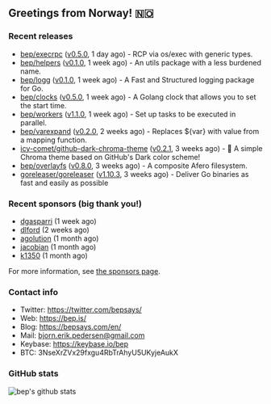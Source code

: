 ## Greetings from Norway! 🇳🇴

### Recent releases
- [bep/execrpc](https://github.com/bep/execrpc) ([v0.5.0](https://github.com/bep/execrpc/releases/tag/v0.5.0), 1 day ago) - RCP via os/exec with generic types.
- [bep/helpers](https://github.com/bep/helpers) ([v0.1.0](https://github.com/bep/helpers/releases/tag/v0.1.0), 1 week ago) - An utils package with a less burdened name.
- [bep/logg](https://github.com/bep/logg) ([v0.1.0](https://github.com/bep/logg/releases/tag/v0.1.0), 1 week ago) - A Fast and Structured logging package for Go.
- [bep/clocks](https://github.com/bep/clocks) ([v0.5.0](https://github.com/bep/clocks/releases/tag/v0.5.0), 1 week ago) - A Golang clock that allows you to set the start time.
- [bep/workers](https://github.com/bep/workers) ([v1.1.0](https://github.com/bep/workers/releases/tag/v1.1.0), 1 week ago) - Set up tasks to be executed in parallel.
- [bep/varexpand](https://github.com/bep/varexpand) ([v0.2.0](https://github.com/bep/varexpand/releases/tag/v0.2.0), 2 weeks ago) - Replaces ${var} with value from a mapping function.
- [icy-comet/github-dark-chroma-theme](https://github.com/icy-comet/github-dark-chroma-theme) ([v0.2.1](https://github.com/icy-comet/github-dark-chroma-theme/releases/tag/v0.2.1), 3 weeks ago) - 🌙 A simple Chroma theme based on GitHub&#39;s Dark color scheme!
- [bep/overlayfs](https://github.com/bep/overlayfs) ([v0.8.0](https://github.com/bep/overlayfs/releases/tag/v0.8.0), 3 weeks ago) - A composite Afero filesystem.
- [goreleaser/goreleaser](https://github.com/goreleaser/goreleaser) ([v1.10.3](https://github.com/goreleaser/goreleaser/releases/tag/v1.10.3), 3 weeks ago) - Deliver Go binaries as fast and easily as possible


### Recent sponsors (big thank you!)

- [dgasparri](https://github.com/dgasparri) (1 week ago)
- [dlford](https://github.com/dlford) (2 weeks ago)
- [agolution](https://github.com/agolution) (1 month ago)
- [jacobian](https://github.com/jacobian) (1 month ago)
- [k1350](https://github.com/k1350) (1 month ago)

For more information, see [the sponsors page](https://github.com/sponsors/bep/).

### Contact info
- Twitter: https://twitter.com/bepsays/
- Web: https://bep.is/
- Blog: https://bepsays.com/en/
- Mail: bjorn.erik.pedersen@gmail.com
- Keybase: https://keybase.io/bep
- BTC: 3NseXrZVx29fxgu4RbTrAhyU5UKyjeAukX


### GitHub stats
![bep's github stats](https://github-readme-stats.vercel.app/api?username=bep&count_private=true&hide_title=true)


